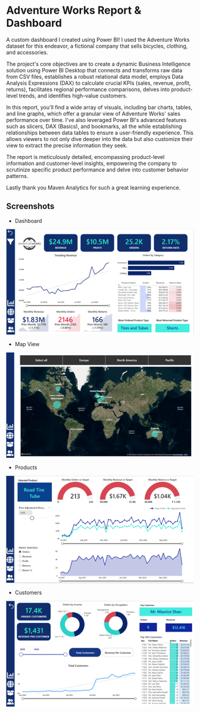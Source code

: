 
# Adventure Works Report & Dashboard

A custom dashboard I created using Power BI! I used the Adventure Works dataset for this endeavor, a fictional company that sells bicycles, clothing, and accessories. 

The project's core objectives are to create a dynamic Business Intelligence solution using Power BI Desktop that connects and transforms raw data from CSV files, establishes a robust relational data model, employs Data Analysis Expressions (DAX) to calculate crucial KPIs (sales, revenue, profit, returns), facilitates regional performance comparisons, delves into product-level trends, and identifies high-value customers.

In this report, you'll find a wide array of visuals, including bar charts, tables, and line graphs, which offer a granular view of Adventure Works' sales performance over time. I've also leveraged Power BI's advanced features such as slicers, DAX (Basics), and bookmarks, all the while establishing relationships between data tables to ensure a user-friendly experience. This allows viewers to not only dive deeper into the data but also customize their view to extract the precise information they seek.

The report is meticulously detailed, encompassing product-level information and customer-level insights, empowering the company to scrutinize specific product performance and delve into customer behavior patterns.

Lastly thank you Maven Analytics for such a great learning experience.

## Screenshots

- Dashboard

![](Screenshot/1.png)

- Map View

![](Screenshot/2.png)

- Products

![](Screenshot/3.png)

- Customers

![](Screenshot/4.png)
